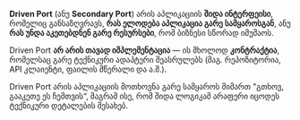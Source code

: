 **Driven Port** (ანუ **Secondary Port**) არის აპლიკაციის **შიდა ინტერფეისი**, რომელიც განსაზღვრავს, **რას ელოდება აპლიკაცია გარე სამყაროსგან**, ანუ **რას უნდა აკეთებდნენ გარე რესურსები**, რომ ბიზნესი სწორად იმუშაოს.

Driven Port **არ არის თავად იმპლემენტაცია** — ის მხოლოდ **კონტრაქტია**, რომელსაც გარე ტექნიკური ადაპტერი შეასრულებს (მაგ. რეპოზიტორია, API კლაიენტი, ფაილის მწერალი და ა.შ.).

Driven Port არის  აპლიკაციის მოთხოვნა გარე სამყაროს მიმართ 
"გთხოვ, გააკეთე ეს ჩემთვის“, მაგრამ ისე, რომ შიდა ლოგიკამ არაფერი იცოდეს ტექნიკური დეტალების შესახებ.